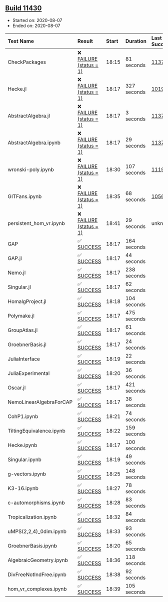 ## [Build 11430](https://oscarci.mathematik.uni-kl.de/job/oscar/11430/)

* Started on: 2020-08-07
* Ended on: 2020-08-07

| Test Name    | Result | Start | Duration | Last Success | First Failure |
|:-------------|:-------|:------|:---------|:-------------|:--------------|
| CheckPackages | ❌ [FAILURE (status = 1)](https://oscarci.mathematik.uni-kl.de/job/oscar/11430/artifact/logs/build-11430/CheckPackages.log) | 18:15 | 81 seconds | [11376](https://oscarci.mathematik.uni-kl.de/job/oscar/11376/) | [11377](https://oscarci.mathematik.uni-kl.de/job/oscar/11377/) |
| Hecke.jl | ❌ [FAILURE (status = 1)](https://oscarci.mathematik.uni-kl.de/job/oscar/11430/artifact/logs/build-11430/Hecke.jl.log) | 18:17 | 327 seconds | [10197](https://oscarci.mathematik.uni-kl.de/job/oscar/10197/) | [10198](https://oscarci.mathematik.uni-kl.de/job/oscar/10198/) |
| AbstractAlgebra.jl | ❌ [FAILURE (status = 1)](https://oscarci.mathematik.uni-kl.de/job/oscar/11430/artifact/logs/build-11430/AbstractAlgebra.jl.log) | 18:17 | 3 seconds | [11376](https://oscarci.mathematik.uni-kl.de/job/oscar/11376/) | [11377](https://oscarci.mathematik.uni-kl.de/job/oscar/11377/) |
| AbstractAlgebra.ipynb | ❌ [FAILURE (status = 1)](https://oscarci.mathematik.uni-kl.de/job/oscar/11430/artifact/logs/build-11430/AbstractAlgebra.ipynb.log) | 18:17 | 29 seconds | [11376](https://oscarci.mathematik.uni-kl.de/job/oscar/11376/) | [11377](https://oscarci.mathematik.uni-kl.de/job/oscar/11377/) |
| wronski-poly.ipynb | ❌ [FAILURE (status = 1)](https://oscarci.mathematik.uni-kl.de/job/oscar/11430/artifact/logs/build-11430/wronski-poly.ipynb.log) | 18:30 | 107 seconds | [11192](https://oscarci.mathematik.uni-kl.de/job/oscar/11192/) | [11193](https://oscarci.mathematik.uni-kl.de/job/oscar/11193/) |
| GITFans.ipynb | ❌ [FAILURE (status = 1)](https://oscarci.mathematik.uni-kl.de/job/oscar/11430/artifact/logs/build-11430/GITFans.ipynb.log) | 18:35 | 68 seconds | [10566](https://oscarci.mathematik.uni-kl.de/job/oscar/10566/) | [10567](https://oscarci.mathematik.uni-kl.de/job/oscar/10567/) |
| persistent_hom_vr.ipynb | ❌ [FAILURE (status = 1)](https://oscarci.mathematik.uni-kl.de/job/oscar/11430/artifact/logs/build-11430/persistent_hom_vr.ipynb.log) | 18:41 | 29 seconds | unknown | unknown |
| GAP | ✅ [SUCCESS](https://oscarci.mathematik.uni-kl.de/job/oscar/11430/artifact/logs/build-11430/GAP.log) | 18:17 | 164 seconds |  |  |
| GAP.jl | ✅ [SUCCESS](https://oscarci.mathematik.uni-kl.de/job/oscar/11430/artifact/logs/build-11430/GAP.jl.log) | 18:17 | 44 seconds |  |  |
| Nemo.jl | ✅ [SUCCESS](https://oscarci.mathematik.uni-kl.de/job/oscar/11430/artifact/logs/build-11430/Nemo.jl.log) | 18:17 | 238 seconds |  |  |
| Singular.jl | ✅ [SUCCESS](https://oscarci.mathematik.uni-kl.de/job/oscar/11430/artifact/logs/build-11430/Singular.jl.log) | 18:17 | 62 seconds |  |  |
| HomalgProject.jl | ✅ [SUCCESS](https://oscarci.mathematik.uni-kl.de/job/oscar/11430/artifact/logs/build-11430/HomalgProject.jl.log) | 18:18 | 104 seconds |  |  |
| Polymake.jl | ✅ [SUCCESS](https://oscarci.mathematik.uni-kl.de/job/oscar/11430/artifact/logs/build-11430/Polymake.jl.log) | 18:17 | 475 seconds |  |  |
| GroupAtlas.jl | ✅ [SUCCESS](https://oscarci.mathematik.uni-kl.de/job/oscar/11430/artifact/logs/build-11430/GroupAtlas.jl.log) | 18:17 | 61 seconds |  |  |
| GroebnerBasis.jl | ✅ [SUCCESS](https://oscarci.mathematik.uni-kl.de/job/oscar/11430/artifact/logs/build-11430/GroebnerBasis.jl.log) | 18:17 | 24 seconds |  |  |
| JuliaInterface | ✅ [SUCCESS](https://oscarci.mathematik.uni-kl.de/job/oscar/11430/artifact/logs/build-11430/JuliaInterface.log) | 18:19 | 22 seconds |  |  |
| JuliaExperimental | ✅ [SUCCESS](https://oscarci.mathematik.uni-kl.de/job/oscar/11430/artifact/logs/build-11430/JuliaExperimental.log) | 18:20 | 36 seconds |  |  |
| Oscar.jl | ✅ [SUCCESS](https://oscarci.mathematik.uni-kl.de/job/oscar/11430/artifact/logs/build-11430/Oscar.jl.log) | 18:17 | 421 seconds |  |  |
| NemoLinearAlgebraForCAP | ✅ [SUCCESS](https://oscarci.mathematik.uni-kl.de/job/oscar/11430/artifact/logs/build-11430/NemoLinearAlgebraForCAP.log) | 18:17 | 38 seconds |  |  |
| CohP1.ipynb | ✅ [SUCCESS](https://oscarci.mathematik.uni-kl.de/job/oscar/11430/artifact/logs/build-11430/CohP1.ipynb.log) | 18:21 | 74 seconds |  |  |
| TiltingEquivalence.ipynb | ✅ [SUCCESS](https://oscarci.mathematik.uni-kl.de/job/oscar/11430/artifact/logs/build-11430/TiltingEquivalence.ipynb.log) | 18:22 | 159 seconds |  |  |
| Hecke.ipynb | ✅ [SUCCESS](https://oscarci.mathematik.uni-kl.de/job/oscar/11430/artifact/logs/build-11430/Hecke.ipynb.log) | 18:17 | 100 seconds |  |  |
| Singular.ipynb | ✅ [SUCCESS](https://oscarci.mathematik.uni-kl.de/job/oscar/11430/artifact/logs/build-11430/Singular.ipynb.log) | 18:19 | 49 seconds |  |  |
| g-vectors.ipynb | ✅ [SUCCESS](https://oscarci.mathematik.uni-kl.de/job/oscar/11430/artifact/logs/build-11430/g-vectors.ipynb.log) | 18:25 | 148 seconds |  |  |
| K3-16.ipynb | ✅ [SUCCESS](https://oscarci.mathematik.uni-kl.de/job/oscar/11430/artifact/logs/build-11430/K3-16.ipynb.log) | 18:27 | 78 seconds |  |  |
| c-automorphisms.ipynb | ✅ [SUCCESS](https://oscarci.mathematik.uni-kl.de/job/oscar/11430/artifact/logs/build-11430/c-automorphisms.ipynb.log) | 18:28 | 83 seconds |  |  |
| Tropicalization.ipynb | ✅ [SUCCESS](https://oscarci.mathematik.uni-kl.de/job/oscar/11430/artifact/logs/build-11430/Tropicalization.ipynb.log) | 18:32 | 84 seconds |  |  |
| uMPS(2,2,4)_0dim.ipynb | ✅ [SUCCESS](https://oscarci.mathematik.uni-kl.de/job/oscar/11430/artifact/logs/build-11430/uMPS-2-2-4-_0dim.ipynb.log) | 18:33 | 93 seconds |  |  |
| GroebnerBasis.ipynb | ✅ [SUCCESS](https://oscarci.mathematik.uni-kl.de/job/oscar/11430/artifact/logs/build-11430/GroebnerBasis.ipynb.log) | 18:20 | 65 seconds |  |  |
| AlgebraicGeometry.ipynb | ✅ [SUCCESS](https://oscarci.mathematik.uni-kl.de/job/oscar/11430/artifact/logs/build-11430/AlgebraicGeometry.ipynb.log) | 18:36 | 118 seconds |  |  |
| DivFreeNotIndFree.ipynb | ✅ [SUCCESS](https://oscarci.mathematik.uni-kl.de/job/oscar/11430/artifact/logs/build-11430/DivFreeNotIndFree.ipynb.log) | 18:38 | 92 seconds |  |  |
| hom_vr_complexes.ipynb | ✅ [SUCCESS](https://oscarci.mathematik.uni-kl.de/job/oscar/11430/artifact/logs/build-11430/hom_vr_complexes.ipynb.log) | 18:39 | 105 seconds |  |  |

